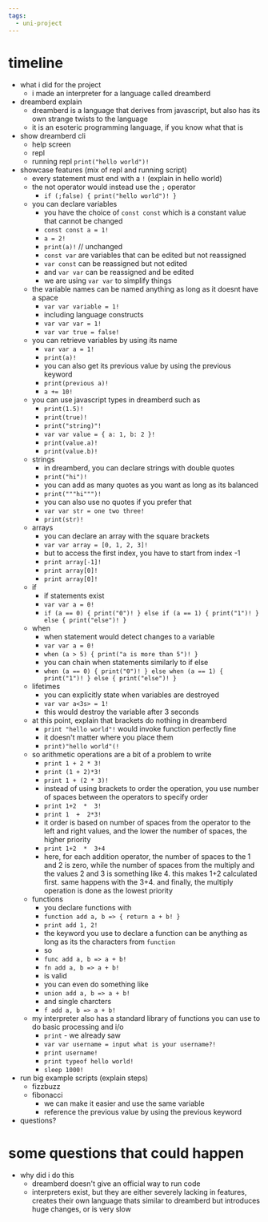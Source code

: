 ```yaml
---
tags:
  - uni-project
---
```

# timeline
- what i did for the project
	- i made an interpreter for a language called dreamberd
- dreamberd explain
	- dreamberd is a language that derives from javascript, but also has its own strange twists to the language
	- it is an esoteric programming language, if you know what that is
- show dreamberd cli
	- help screen
	- repl
	- running repl `print("hello world")!`
- showcase features (mix of repl and running script)
	- every statement must end with a `!` (explain in hello world)
	- the not operator would instead use the `;` operator
		- `if (;false) { print("hello world")! }`
	- you can declare variables
		- you have the choice of `const const` which is a constant value that cannot be changed
		- `const const a = 1!`
		- `a = 2!`
		- `print(a)!` // unchanged
		- `const var` are variables that can be edited but not reassigned
		- `var const` can be reassigned but not edited
		- and `var var` can be reassigned and be edited
		- we are using `var var` to simplify things
	- the variable names can be named anything as long as it doesnt have a space
		- `var var variable = 1!`
		- including language constructs
		- `var var var = 1!`
		- `var var true = false!`
	- you can retrieve variables by using its name
		- `var var a = 1!`
		- `print(a)!`
		- you can also get its previous value by using the previous keyword
		- `print(previous a)!`
		- `a += 10!`
	- you can use javascript types in dreamberd such as
		- `print(1.5)!`
		- `print(true)!`
		- `print("string)"!`
		- `var var value = { a: 1, b: 2 }!`
		- `print(value.a)!`
		- `print(value.b)!`
	- strings
		- in dreamberd, you can declare strings with double quotes
		- `print("hi")!`
		- you can add as many quotes as you want as long as its balanced
		- `print("""hi""")!`
		- you can also use no quotes if you prefer that
		- `var var str = one two three!`
		- `print(str)!`
	- arrays
		- you can declare an array with the square brackets
		- `var var array = [0, 1, 2, 3]!`
		- but to access the first index, you have to start from index -1
		- `print array[-1]!`
		- `print array[0]!`
		- `print array[0]!`
	- if
		- if statements exist
		- `var var a = 0!`
		- `if (a == 0) { print("0")! } else if (a == 1) { print("1")! } else { print("else")! }`
	- when
		- when statement would detect changes to a variable
		- `var var a = 0!`
		- `when (a > 5) { print("a is more than 5")! }`
		- you can chain when statements similarly to if else
		- `when (a == 0) { print("0")! } else when (a == 1) { print("1")! } else { print("else")! }`
	- lifetimes
		- you can explicitly state when variables are destroyed
		- `var var a<3s> = 1!`
		- this would destroy the variable after 3 seconds
	- at this point, explain that brackets do nothing in dreamberd
		- `print "hello world"!` would invoke function perfectly fine
		- it doesn't matter where you place them
		- `print)"hello world"(!`
	- so arithmetic operations are a bit of a problem to write
		- `print 1 + 2 * 3!`
		- `print (1 + 2)*3!`
		- `print 1 + (2 * 3)!`
		- instead of using brackets to order the operation, you use number of spaces between the operators to specify order
		- `print 1+2  *  3!`
		- `print 1  +  2*3!`
		- it order is based on number of spaces from the operator to the left and right values, and the lower the number of spaces, the higher priority
		- `print 1+2  *  3+4`
		- here, for each addition operator, the number of spaces to the 1 and 2 is zero, while the number of spaces from the multiply and the values 2 and 3 is something like 4. this makes 1+2 calculated first. same happens with the 3+4. and finally, the multiply operation is done as the lowest priority
	- functions
		- you declare functions with
		- `function add a, b => { return a + b! }`
		- `print add 1, 2!`
		- the keyword you use to declare a function can be anything as long as its the characters from `function`
		- so
		- `func add a, b => a + b!`
		- `fn add a, b => a + b!`
		- is valid
		- you can even do something like
		- `union add a, b => a + b!`
		- and single charcters
		- `f add a, b => a + b!`
	- my interpreter also has a standard library of functions you can use to do basic processing and i/o
		- `print` - we already saw
		- `var var username = input what is your username?!`
		- `print username!`
		- `print typeof hello world!`
		- `sleep 1000!`
- run big example scripts (explain steps)
	- fizzbuzz
	- fibonacci
		- we can make it easier and use the same variable
		- reference the previous value by using the previous keyword
- questions?
# some questions that could happen
- why did i do this
	- dreamberd doesn't give an official way to run code
	- interpreters exist, but they are either severely lacking in features, creates their own language thats similar to dreamberd but introduces huge changes, or is very slow